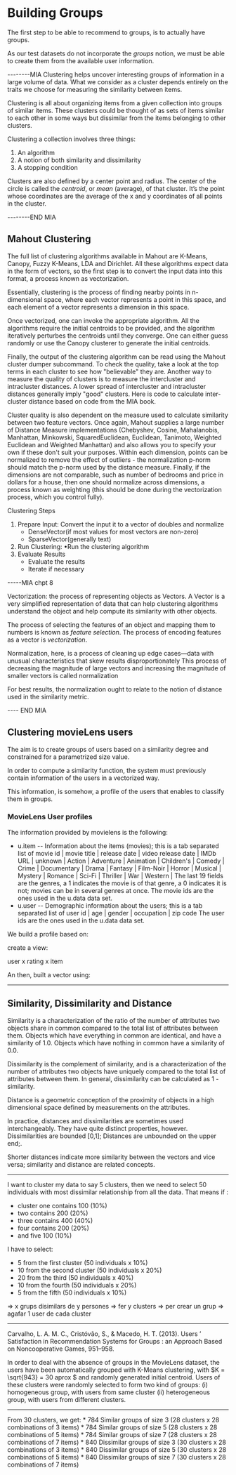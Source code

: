 Building Groups
===============

The first step to be able to recommend to groups, is to actually have groups.

As our test datasets do not incorporate the *groups* notion, we must be able to create them from the available user information.

--------MIA
Clustering helps uncover interesting groups of information in a large volume of data.
What we consider as a cluster depends entirely on the traits we choose for measuring the similarity between items.

Clustering is all about organizing items from a given collection into groups of similar items. 
These clusters could be thought of as sets of items similar to each other in some ways but dissimilar from the items belonging to other clusters.

Clustering a collection involves three things:
1. An algorithm
2. A notion of both similarity and dissimilarity
3. A stopping condition

Clusters are also defined by a center point and radius. The center of the circle is called the *centroid*, or *mean* (average), of that cluster. It’s the point whose coordinates are the average of the x and y coordinates of all points in the cluster.


--------END MIA

## Mahout Clustering

The full list of clustering algorithms available in Mahout are K-Means, Canopy, Fuzzy K-Means, LDA and Dirichlet. All these algorithms expect data in the form of vectors, so the first step is to convert the input data into this format, a process known as vectorization.

Essentially, clustering is the process of finding nearby points in n-dimensional space, where each vector represents a point in this space, and each element of a vector represents a dimension in this space.

Once vectorized, one can invoke the appropriate algorithm. All the algorithms require the initial centroids to be provided, and the algorithm iteratively perturbes the centroids until they converge. One can either guess randomly or use the Canopy clusterer to generate the initial centroids.

Finally, the output of the clustering algorithm can be read using the Mahout cluster dumper subcommand. To check the quality, take a look at the top terms in each cluster to see how "believable" they are. Another way to measure the quality of clusters is to measure the intercluster and intracluster distances. A lower spread of intercluster and intracluster distances generally imply "good" clusters. Here is code to calculate inter-cluster distance based on code from the MIA book.

Cluster quality is also dependent on the measure used to calculate similarity between two feature vectors. Once again, Mahout supplies a large number of Distance Measure implementations (Chebyshev, Cosine, Mahalanobis, Manhattan, Minkowski, SquaredEuclidean, Euclidean, Tanimoto, Weighted Euclidean and Weighted Manhattan) and also allows you to specify your own if these don't suit your purposes. Within each dimension, points can be normalized to remove the effect of outliers - the normalization p-norm should match the p-norm used by the distance measure. Finally, if the dimensions are not comparable, such as number of bedrooms and price in dollars for a house, then one should normalize across dimensions, a process known as weighting (this should be done during the vectorization process, which you control fully).

Clustering Steps
1. Prepare Input: Convert the input it to a vector of doubles and normalize
	* DenseVector(if most values for most vectors are non-zero)
	* SparseVector(generally text)
2. Run Clustering: •Run the clustering algorithm
3. Evaluate Results
	* Evaluate the results
	* Iterate if necessary

-----MIA chpt 8

Vectorization: the process of representing objects as Vectors. A Vector is a very simplified representation of data that can help clustering algorithms understand the object and help compute its similarity with other objects.

The process of selecting the features of an object and mapping them to numbers is known as *feature selection*.
The process of encoding features as a vector is *vectorization*.

Normalization, here, is a process of cleaning up edge cases—data with unusual characteristics
that skew results disproportionately
This process of decreasing the magnitude of large
vectors and increasing the magnitude of smaller vectors is called normalization

For best results, the normalization ought to relate to the notion
of distance used in the similarity metric.

---- END MIA

## Clustering movieLens users

The aim is to create groups of users based on a similarity degree and constrained for a parametrized size value.

In order to compute a similarity function, the system must previously contain information of the users in a vectorized way.

This information, is somehow, a profile of the users that enables to classify them in groups.

### MovieLens User profiles

The information provided by movielens is the following:

* u.item     -- Information about the items (movies); this is a tab separated
              list of
              movie id | movie title | release date | video release date |
              IMDb URL | unknown | Action | Adventure | Animation |
              Children's | Comedy | Crime | Documentary | Drama | Fantasy |
              Film-Noir | Horror | Musical | Mystery | Romance | Sci-Fi |
              Thriller | War | Western |
              The last 19 fields are the genres, a 1 indicates the movie
              is of that genre, a 0 indicates it is not; movies can be in
              several genres at once.
              The movie ids are the ones used in the u.data data set.
* u.user     -- Demographic information about the users; this is a tab
              separated list of
              user id | age | gender | occupation | zip code
              The user ids are the ones used in the u.data data set.

We build a profile based on:

create a view:

user x rating x item



An then, built a vector using:

---------------------------

## Similarity, Dissimilarity and Distance

Similarity is a characterization of the ratio of the number of attributes two objects share in common compared to the total list of attributes between them. 
Objects which have everything in common are identical, and have a similarity of 1.0. 
Objects which have nothing in common have a similarity of 0.0. 

Dissimilarity is the complement of similarity, and is a characterization of the number of attributes two objects have uniquely 
compared to the total list of attributes between them. In general, dissimilarity can be calculated as 1 - similarity.

Distance is a geometric conception of the proximity of objects in a high dimensional space defined by measurements on the attributes.

In practice, distances and dissimilarities are sometimes used interchangeably.
They have quite distinct properties, however. 
Dissimilarities are bounded [0,1]; Distances are unbounded on the upper end;.

Shorter distances indicate more similarity between the vectors and vice versa; similarity and distance are related concepts.

-----------------------------

I want to cluster my data to say 5 clusters, then we need to select 50 individuals with most dissimilar relationship from all the data. 
That means if :
 - cluster one contains 100 (10%)
 - two contains 200         (20%)
 - three contains 400       (40%)
 - four contains 200        (20%)
 - and five 100             (10%)

I have to select:
 - 5 from the first cluster   (50 individuals x 10%) 
 - 10 from the second cluster (50 individuals x 20%) 
 - 20 from the third          (50 individuals x 40%) 
 - 10 from the fourth         (50 individuals x 20%) 
 - 5 from the fifth           (50 individuals x 10%) 
 

=> x grups disimilars de y persones
 => fer y clusters
 => per crear un grup => agafar 1 user de cada cluster
 
-------------------------------------
Carvalho, L. A. M. C., Cristóvão, S., & Macedo, H. T. (2013). Users ’ Satisfaction in Recommendation Systems for Groups : an Approach Based on Noncooperative Games, 951–958.

In order to deal with the absence of groups in the MovieLens dataset, 
the users have been automatically grouped with K-Means clustering, with $K = \sqrt{943} = 30 aprox $ and randomly generated initial centroid. 
Users of these clusters were randomly selected to form two kind of groups: 
(i) homogeneous group, with users from same cluster
(ii) heterogeneous group, with users from different clusters. 

--------------------------------------

From 30 clusters, we get:
	* 784 Similar groups of size 3 (28 clusters x 28 combinations of 3 items)
	* 784 Similar groups of size 5 (28 clusters x 28 combinations of 5 items)
	* 784 Similar groups of size 7 (28 clusters x 28 combinations of 7 items)
	* 840 Dissimilar groups of size 3 (30 clusters x 28 combinations of 3 items)
	* 840 Dissimilar groups of size 5 (30 clusters x 28 combinations of 5 items)
	* 840 Dissimilar groups of size 7 (30 clusters x 28 combinations of 7 items)
